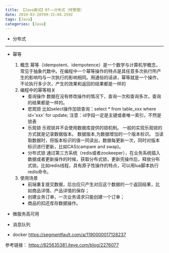 ```yaml
---
title: 【Java面试】07——分布式（待整理）
date: 2019-03-20T09:15:04.259Z
tags: [Java]
categories: [Java]
---
```

- 分布式

<!-- more -->

--------------------------------

- 幂等

    1. 概念
        幂等（idempotent、idempotence）是一个数学与计算机学概念，常见于抽象代数中。在编程中一个幂等操作的特点是其任意多次执行所产生的影响均与一次执行的影响相同。用通俗的话讲，幂等就是一个操作，不论执行多少次，产生的效果和返回的结果都是一样的
    2. 编程中的幂等相关
        - 查询操作
            数据在没有修改操作的情况下，查询一次和查询多次，查询的结果都是一样的。
        - 悲观锁
            比如select操作加锁查询：select * from table_xxx where id='xxx' for update;
            注意：id字段一定是主键或者唯一索引，不然是锁表
        - 乐观锁
            乐观锁并不会使用数据库提供的锁机制。 一般的实现乐观锁的方式就是记录数据版本。 数据版本,为数据增加的一个版本标识。 当读取数据时，将版本标识的值一同读出，数据每更新一次，同时对版本标识进行更新，比如CAS(campare and swap)。
        - 分布式锁
            通过第三方系统（redis或者zookeeper），在业务系统插入数据或者更新操作的时候，获取分布式锁，更新完操作后，释放分布式锁。比如redis线程，具有原子性操作的特点，可以用lua脚本执行redis命令。
    3. 使用场景
        - 前端重复提交数据，后台应只产生对应这个数据的一个返回结果，比如商品详情、产品详情的保存；
        - 创建业务订单，一次业务请求只能创建一个订单；
        - 商品的扣还库存数据操作。

- 微服务高可用
- 消息队列

- docker 
<https://segmentfault.com/a/1190000017128237>

参考链接：
<https://825635381.iteye.com/blog/2276077>
